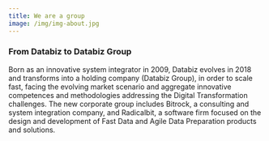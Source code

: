 ```yaml
---
title: We are a group
image: /img/img-about.jpg
---
```


### From Databiz to Databiz Group

Born as an innovative system integrator in 2009, Databiz evolves in 2018 and transforms into a holding company (Databiz Group), in order to scale fast, facing the evolving market scenario and aggregate innovative competences and methodologies addressing the Digital Transformation challenges. The new corporate group includes Bitrock, a consulting and system integration company, and Radicalbit, a software firm focused on the design and development of Fast Data and Agile Data Preparation products and solutions.

<!-- more -->